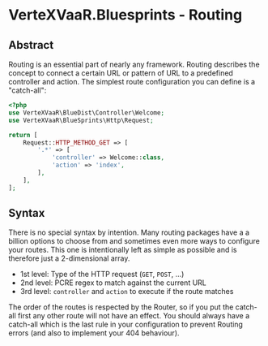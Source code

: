 # VerteXVaaR.Bluesprints - Routing

## Abstract

Routing is an essential part of nearly any framework. Routing describes the concept to connect a certain URL or pattern
of URL to a predefined controller and action. The simplest route configuration you can define is a "catch-all":

```php
<?php
use VerteXVaaR\BlueDist\Controller\Welcome;
use VerteXVaaR\BlueSprints\Http\Request;

return [
    Request::HTTP_METHOD_GET => [
        '.*' => [
            'controller' => Welcome::class,
            'action' => 'index',
        ],
    ],
];
```

## Syntax

There is no special syntax by intention. Many routing packages have a a billion options to choose from and sometimes
even more ways to configure your routes. This one is intentionally left as simple as possible and is therefore just a
2-dimensional array.

* 1st level: Type of the HTTP request (`GET`, `POST`, ...)
* 2nd level: PCRE regex to match against the current URL
* 3rd level: `controller` and `action` to execute if the route matches

The order of the routes is respected by the Router, so if you put the catch-all first any other route will not have an
effect. You should always have a catch-all which is the last rule in your configuration to prevent Routing errors (and
also to implement your 404 behaviour).
